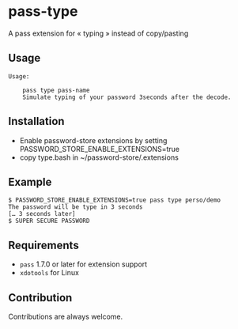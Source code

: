# pass-type

A pass extension for « typing » instead of copy/pasting

## Usage

```
Usage:

    pass type pass-name
    Simulate typing of your password 3seconds after the decode.
```

## Installation

- Enable password-store extensions by setting PASSWORD_STORE_ENABLE_EXTENSIONS=true
- copy type.bash in ~/password-store/.extensions

## Example

```shell
$ PASSWORD_STORE_ENABLE_EXTENSIONS=true pass type perso/demo
The password will be type in 3 seconds
[… 3 seconds later]
$ SUPER SECURE PASSWORD
```

## Requirements

- ```pass``` 1.7.0 or later for extension support
- ```xdotools``` for Linux

## Contribution

Contributions are always welcome.